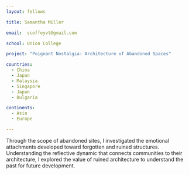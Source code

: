 ```yaml
---
layout: fellows

title: Samantha Miller

email:  scoffeyvt@gmail.com

school: Union College

project: "Poignant Nostalgia: Architecture of Abandoned Spaces"

countries:
  - China
  - Japan
  - Malaysia
  - Singapore
  - Japan
  - Bulgaria

continents:
  - Asia
  - Europe

---
```


Through the scope of abandoned sites, I investigated the emotional attachments developed toward forgotten and ruined structures. Understanding the reflective dynamic that connects communities to their architecture, I explored the value of ruined architecture to understand the past for future development.